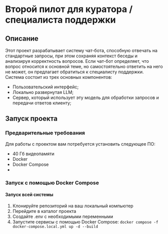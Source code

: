 # Второй пилот для куратора / специалиста поддержки

## Описание

Этот проект разрабатывает систему чат-бота, способную отвечать на стандартные запросы, при этом сохраняя контекст беседы и анализируя корректность вопросов. Если чат-бот определяет, что вопрос относится к основной теме, но самостоятельно ответить на него не может, он предлагает обратиться к специалисту поддержки. Система состоит из трех основных компонентов:

- Пользовательский интерфейс;
- Локально развернутая LLM;
- Сервер, который использует эту модель для обработки запросов и передачи ответов клиенту;

## Запуск проекта

### Предварительные требования
Для работы с проектом вам потребуется установить следующее ПО:
- 40 Гб видеопамяти
- Docker
- Docker Compose
- 
### Запуск с помощью Docker Compose
#### Запуск всей системы
1. Клонируйте репозиторий на ваш локальный компьютер
2. Перейдите в каталог проекта
3. Создайте .env с необходимыми переменными
4. Запустите сервисы с помощью Docker Compose:
```docker compose -f docker-compose.local.yml up -d --build```
